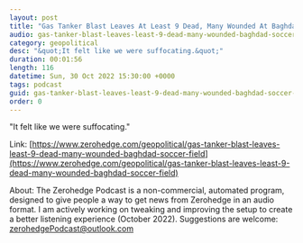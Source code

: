 ```yaml
---
layout: post
title: "Gas Tanker Blast Leaves At Least 9 Dead, Many Wounded At Baghdad Soccer Field"
audio: gas-tanker-blast-leaves-least-9-dead-many-wounded-baghdad-soccer-field-0
category: geopolitical
desc: "&quot;It felt like we were suffocating.&quot;"
duration: 00:01:56
length: 116
datetime: Sun, 30 Oct 2022 15:30:00 +0000
tags: podcast
guid: gas-tanker-blast-leaves-least-9-dead-many-wounded-baghdad-soccer-field-0
order: 0
---
```

&quot;It felt like we were suffocating.&quot;

Link: [https://www.zerohedge.com/geopolitical/gas-tanker-blast-leaves-least-9-dead-many-wounded-baghdad-soccer-field](https://www.zerohedge.com/geopolitical/gas-tanker-blast-leaves-least-9-dead-many-wounded-baghdad-soccer-field)

About: The Zerohedge Podcast is a non-commercial, automated program, designed to give people a way to get news from Zerohedge in an audio format.  I am actively working on tweaking and improving the setup to create a better listening experience (October 2022).  Suggestions are welcome: [zerohedgePodcast@outlook.com](mailto:zerohedgePodcast@outlook.com)